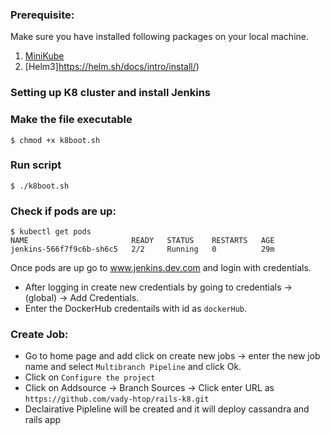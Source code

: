 ### Prerequisite:
Make sure you have installed following packages on your local machine.
1. [MiniKube](https://kubernetes.io/docs/tasks/tools/install-minikube/)
2. [Helm3]https://helm.sh/docs/intro/install/)


### Setting up K8 cluster and install Jenkins

### Make the file executable

 `$ chmod +x k8boot.sh`

### Run script

 `$ ./k8boot.sh`

### Check if pods are up:

```
$ kubectl get pods
NAME                       READY   STATUS    RESTARTS   AGE
jenkins-566f7f9c6b-sh6c5   2/2     Running   0          29m
```

Once pods are up go to www.jenkins.dev.com and login with credentials.

- After logging in create new credentials by going to credentials -> (global) ->  Add Credentials.
- Enter the  DockerHub credentails with id as `dockerHub`.


### Create Job:
- Go to home page and add click on  create new jobs -> enter the new job name and select `Multibranch Pipeline` and click Ok.
- Click on `Configure the project`
- Click on Addsource -> Branch Sources -> Click enter URL as `https://github.com/vady-htop/rails-k8.git`
- Declairative Pipleline will be created and it will deploy cassandra and rails app
